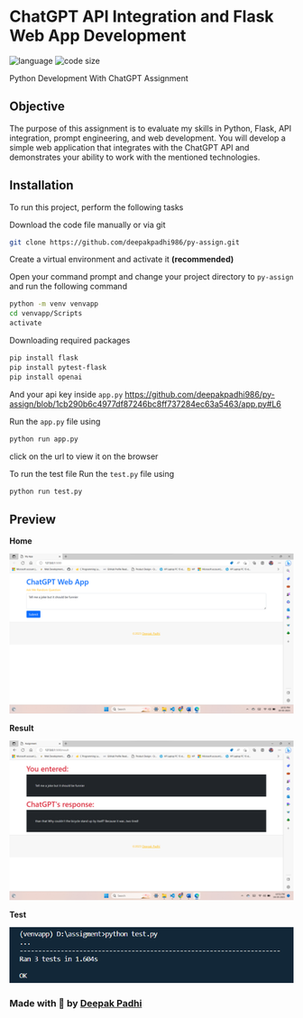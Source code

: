 # ChatGPT API Integration and Flask Web App Development
<p>
<img src="https://img.shields.io/github/languages/top/deepakpadhi986/py-assign?color=yellow" alt="language" />
<img src="https://img.shields.io/github/languages/code-size/deepakpadhi986/py-assign?color=informational" alt="code size" />
</p>
Python Development With ChatGPT Assignment

## Objective
The purpose of this assignment is to evaluate my skills in Python, Flask, API integration, prompt 
engineering, and web development. You will develop a simple web application that integrates with the 
ChatGPT API and demonstrates your ability to work with the mentioned technologies.


## Installation

To run this project, perform the following tasks

Download the code file manually or via git
```bash
git clone https://github.com/deepakpadhi986/py-assign.git
```

Create a virtual environment and activate it **(recommended)**

Open your command prompt and change your project directory to ```py-assign``` and run the following command 
```bash
python -m venv venvapp
cd venvapp/Scripts
activate
```

Downloading required packages
```bash
pip install flask 
pip install pytest-flask 
pip install openai 
```

And your api key inside ```app.py```
https://github.com/deepakpadhi986/py-assign/blob/1cb290b6c4977df87246bc8ff737284ec63a5463/app.py#L6

Run the ```app.py``` file using
```bash
python run app.py
```

click on the url to view it on the browser

To run the test file
Run the ```test.py``` file using
```bash
python run test.py
```

## Preview

**Home**

![Screenshot](https://raw.githubusercontent.com/deepakpadhi986/py-assign/main/asset/home.png)

**Result**

![Screenshot](https://raw.githubusercontent.com/deepakpadhi986/py-assign/main/asset/result.png)

**Test**

![Screenshot](https://raw.githubusercontent.com/deepakpadhi986/py-assign/main/asset/test.png)


### Made with 🤍 by <a href="https://dnoobnerd.netlify.app/">Deepak Padhi</a>
